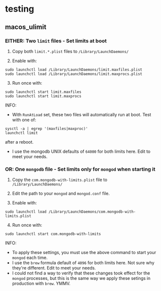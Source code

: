 # testing

## macos_ulimit

### EITHER: Two `limit` files - Set limits at boot

1. Copy both `limit.*.plist` files to `/Library/LaunchDaemons/`

2. Enable with:

```
sudo launchctl load /Library/LaunchDaemons/limit.maxfiles.plist
sudo launchctl load /Library/LaunchDaemons/limit.maxprocs.plist
```

3. Run once with:

```
sudo launchctl start limit.maxfiles
sudo launchctl start limit.maxprocs
```

INFO:
- With `RunAtLoad` set, these two files will automatically run at boot. Test with one of:

```
sysctl -a | egrep '(maxfiles|maxproc)'
launchctl limit
```

after a reboot.

- I use the mongodb UNIX defaults of `64000` for both limits here. Edit to meet your needs.


### OR: One `mongodb` file - Set limits only for `mongod` when starting it

1. Copy the `com.mongodb-with-limits.plist` file to `/Library/LaunchDaemons/`

2. Edit the path to your `mongod` and `mongod.conf` file.

3. Enable with:

```
sudo launchctl load /Library/LaunchDaemons/com.mongodb-with-limits.plist
```

4. Run once with:

```
sudo launchctl start com.mongodb-with-limits
```

INFO:
- To apply these settings, you must use the above command to start your `mongod` each time. 
- I use the `brew` formula default of `4096` for both limits here. Not sure why they're different. Edit to meet your needs.
- I could not find a way to verify that these changes took effect for the `mongod` processes, but this is the same way we apply these setings in production with `brew`. YMMV.
